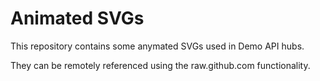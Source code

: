 # Animated SVGs

This repository contains some anymated SVGs used in Demo API hubs.

They can be remotely referenced using the raw.github.com functionality.
